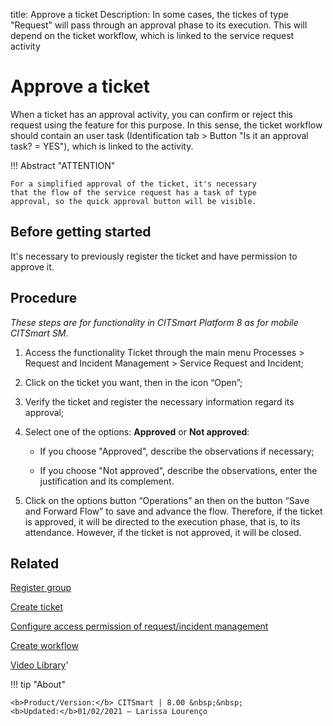 title: Approve a ticket
Description: In some cases, the tickes of type "Request" will pass through an approval phase to its execution. This will depend on the ticket workflow, which is linked to the service request activity 
# Approve a ticket  

When a ticket has an approval activity, you can confirm or 
reject this request using the feature for this purpose. In this 
sense, the ticket workflow should contain an user task (Identification 
tab \> Button "Is it an approval task? = YES"), which is linked to the activity.  

!!! Abstract "ATTENTION"
    
    For a simplified approval of the ticket, it's necessary 
    that the flow of the service request has a task of type 
    approval, so the quick approval button will be visible.


Before getting started
--------------------------

It's necessary to previously register the ticket and have permission to approve
it.

Procedure
-------------

*These steps are for functionality in CITSmart Platform 8 as for mobile
CITSmart SM*.


1.  Access the functionality Ticket through the main menu Processes \> Request
    and Incident Management \> Service Request and Incident;

2.  Click on the ticket you want, then in the icon “Open”;

3.  Verify the ticket and register the necessary information regard its
    approval;

4.  Select one of the options: **Approved** or **Not approved**:

    -   If you choose "Approved", describe the observations if necessary;

    -   If you choose "Not approved", describe the observations, enter the
        justification and its complement.

5.  Click on the options button “Operations” an then on the button “Save and
    Forward Flow” to save and advance the flow. Therefore, if the ticket is
    approved, it will be directed to the execution phase, that is, to its
    attendance. However, if the ticket is not approved, it will be closed.  
    
Related
-------

[Register group](/en-us/citsmart-platform-8/initial-settings/access-settings/user/register-groups.html)

[Create ticket](/en-us/citsmart-platform-8/processes/tickets/use/create-ticket.html)

[Configure access permission of request/incident management](/en-us/citsmart-platform-8/processes/tickets/configuration/access-ticket-management.html)

[Create workflow](/en-us/citsmart-platform-8/workflow/use/create-flow.html)

    
   <i class='fa fa-youtube-play  fa-2x' style='color:#97ce17;vertical-align: middle;'> </i> [Video Library](https://www.youtube.com/playlist?list=PLB5qK2uzf2RNrJnhiXj3dbmgsm9-quhfz)'

!!! tip "About"

    <b>Product/Version:</b> CITSmart | 8.00 &nbsp;&nbsp;
    <b>Updated:</b>01/02/2021 – Larissa Lourenço

